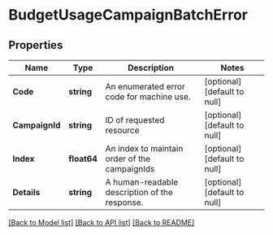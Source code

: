 # BudgetUsageCampaignBatchError

## Properties
Name | Type | Description | Notes
------------ | ------------- | ------------- | -------------
**Code** | **string** | An enumerated error code for machine use. | [optional] [default to null]
**CampaignId** | **string** | ID of requested resource | [optional] [default to null]
**Index** | **float64** | An index to maintain order of the campaignIds | [optional] [default to null]
**Details** | **string** | A human-readable description of the response. | [optional] [default to null]

[[Back to Model list]](../README.md#documentation-for-models) [[Back to API list]](../README.md#documentation-for-api-endpoints) [[Back to README]](../README.md)

